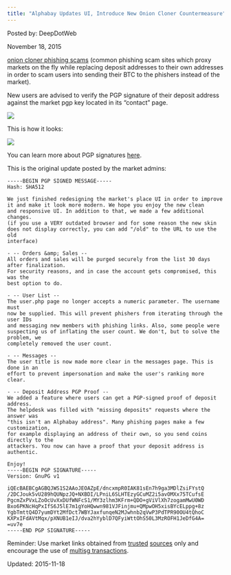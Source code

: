 ```yaml
---
title: "Alphabay Updates UI, Introduce New Onion Cloner Countermeasure"
---
```


Posted by: DeepDotWeb 

<span>November 18, 2015</span>



<p><a href="#">onion cloner phishing scams</a> (common phishing scam sites which proxy markets on the fly while replacing deposit addresses to their own addresses in order to scam users into sending their BTC to the phishers instead of the market).</p>
<p>New users are advised to verify the PGP signature of their deposit address against the market pgp key located in its &#8220;contact&#8221; page.</p>

<img src="https://G-I-R.github.io/deepdotweb/imgs/2015/11/deposit.png">

<p>This is how it looks:</p>

<img src="https://G-I-R.github.io/deepdotweb/imgs/2015/11/pgpsigned.png">

<p>You can learn more about PGP signatures <a href="https://g-i-r.github.io/deepdotweb/jolly-rogers-security-guide-for-beginners/verifying-signed-messages-with-signatures-and-signing-your-own-messages/">here</a>.</p>
<p>This is the original update posted by the market admins:</p>

    -----BEGIN PGP SIGNED MESSAGE-----
    Hash: SHA512
    
    We just finished redesigning the market's place UI in order to improve
    it and make it look more modern. We hope you enjoy the new clean
    and responsive UI. In addition to that, we made a few additional changes.
    (if you use a VERY outdated browser and for some reason the new skin
    does not display correctly, you can add "/old" to the URL to use the old
    interface)
    
    - -- Orders &amp; Sales --
    All orders and sales will be purged securely from the list 30 days after finalization.
    For security reasons, and in case the account gets compromised, this was the
    best option to do.
    
    - -- User List --
    The user.php page no longer accepts a numeric parameter. The username must
    now be supplied. This will prevent phishers from iterating through the user IDs
    and messaging new members with phishing links. Also, some people were
    suspecting us of inflating the user count. We don't, but to solve the problem, we
    completely removed the user count.
    
    - -- Messages --
    The user title is now made more clear in the messages page. This is done in an
    effort to prevent impersonation and make the user's ranking more clear.
    
    - -- Deposit Address PGP Proof --
    We added a feature where users can get a PGP-signed proof of deposit address.
    The helpdesk was filled with "missing deposits" requests where the answer was
    "this isn't an Alphabay address". Many phishing pages make a few customization,
    for example displaying an address of their own, so you send coins directly to the
    attackers. You now can have a proof that your deposit address is authentic.
    
    Enjoy!
    -----BEGIN PGP SIGNATURE-----
    Version: GnuPG v1
    
    iQEcBAEBCgAGBQJWS1S2AAoJEOAZpE/dncxmpR0IAK81sEn7h9ga3MDlZsiFYstQ
    /2DCJouk5vU289hQUNpzJQ+NXBDI/LPniL6SLHTEzyGCuMZ2i5avOMXx75TCufsE
    PgcmZxPVxLZoOcUvXxDUfWNFcS1/MY3zlhm3KFrm+QDO+gViVlXh7zogamMwU0WD
    Bxo6PKNcHqPxIfS6J5lE7m1gYoHQwwn981VJFinjmu+QMpwOH5xisBYcELppg+8z
    YgbTmttQ4D7yumDYt2MfDct7WBYJaxfunqeN2MJwhnb2qVwP3PdTPR90OU4tQhoC
    KXPxIFdAVtMqx/pXNUB1eIJ/dva2hYyblD7QFyiWttOhS50L3MzROFH1JeDfG4A=
    =uv7e
    -----END PGP SIGNATURE-----

<p>
    Reminder: Use market links obtained from <a href="https://g-i-r.github.io/deepdotweb/2013/10/28/updated-llist-of-hidden-marketplaces-tor-i2p/">trusted</a> <a href="https://g-i-r.github.io/deepdotweb/dark-net-market-comparison-chart/">sources</a> only and encourage the use of <a href="https://g-i-r.github.io/deepdotweb/2015/11/12/reminder-reduce-exit-scams-by-supporting-multisig-markets/">multisg transactions</a>.</p>

Updated: 2015-11-18

